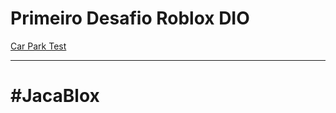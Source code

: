 # Primeiro Desafio Roblox DIO



[Car Park Test](https://www.roblox.com/games/12850040107/Car-Park-Test)
<hr>
<h1>
#JacaBlox
